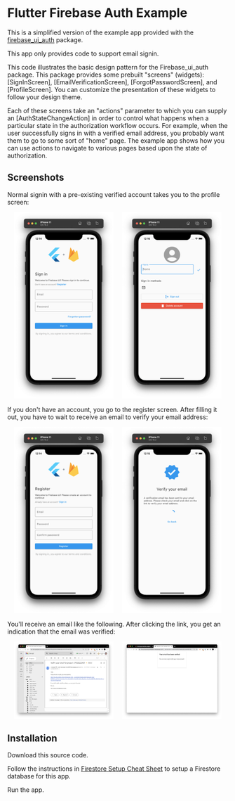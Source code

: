 # Flutter Firebase Auth Example

This is a simplified version of the example app provided with the [firebase\_ui\_auth](https://github.com/firebase/flutterfire/tree/master/packages/firebase_ui_auth) package.

This app only provides code to support email signin.

This code illustrates the basic design pattern for the Firebase_ui_auth package. This package provides some prebuilt "screens" (widgets): [SignInScreen], [EmailVerificationScreen], [ForgotPasswordScreen], and [ProfileScreen]. You can customize the presentation of these widgets to follow your design theme. 

Each of these screens take an "actions" parameter to which you can supply an [AuthStateChangeAction] in order to control what happens when a particular state in the authorization workflow occurs. For example, when the user successfully signs in with a verified email address, you probably want them to go to some sort of "home" page. The example app shows how you can use actions to navigate to various pages based upon the state of authorization. 

## Screenshots

Normal signin with a pre-existing verified account takes you to the profile screen:

<p style="text-align: center">
  <img src="https://github.com/philipmjohnson/flutter_firebase_auth_example/raw/main/README-signin.png" width="45%">
&nbsp; &nbsp; 
  <img src="https://github.com/philipmjohnson/flutter_firebase_auth_example/raw/main/README-profile.png" width="45%">
</p>

If you don't have an account, you go to the register screen. After filling it out, you have to wait to receive an email to verify your email address:

<p style="text-align: center">
  <img src="https://github.com/philipmjohnson/flutter_firebase_auth_example/raw/main/README-register.png" width="45%">
&nbsp; &nbsp; 
  <img src="https://github.com/philipmjohnson/flutter_firebase_auth_example/raw/main/README-verify-email.png" width="45%">
</p>

You'll receive an email like the following. After clicking the link, you get an indication that the email was verified:

<p style="text-align: center">
  <img src="https://github.com/philipmjohnson/flutter_firebase_auth_example/raw/main/README-verify-email-browser.png" width="45%">
&nbsp; &nbsp; 
  <img src="https://github.com/philipmjohnson/flutter_firebase_auth_example/raw/main/README-email-verified-browser.png" width="45%">
</p>


## Installation

Download this source code.

Follow the instructions in [Firestore Setup Cheat Sheet](https://courses.ics.hawaii.edu/mobile-application-development/morea/data/reading-firestore-setup-cheat-sheet.html) to setup a Firestore database for this app.

Run the app.
